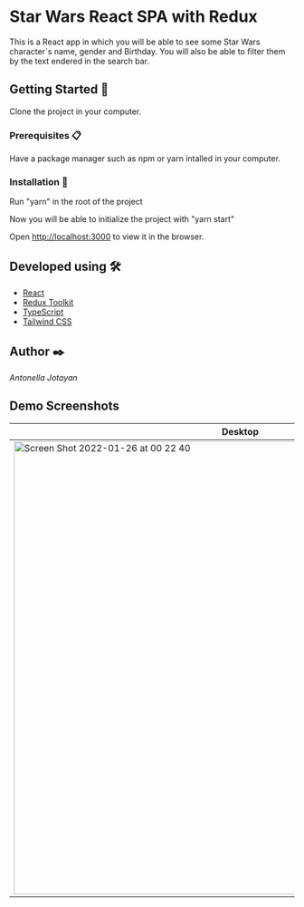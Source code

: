 

# Star Wars React SPA with Redux

This is a React app in which you will be able to see some Star Wars character´s name, gender and Birthday. You will also be able to filter them by the text endered in the search bar.


## Getting Started 🚀

Clone the project in your computer.


### Prerequisites 📋

Have a package manager such as npm or yarn intalled in your computer.

### Installation 🔧

Run "yarn" in the root of the project

Now you will be able to initialize the project with "yarn start" 

Open [http://localhost:3000](http://localhost:3000) to view it in the browser.


## Developed using 🛠️

* [React](https://es.reactjs.org)
* [Redux Toolkit](https://redux-toolkit.js.org/)
* [TypeScript](https://www.typescriptlang.org/)
* [Tailwind CSS](https://tailwindcss.com/)


## Author ✒️

*Antonella Jotayan*

## Demo Screenshots

|Desktop|Ipad|Mobile|
|---|---|---|
|<img width="800" alt="Screen Shot 2022-01-26 at 00 22 40" src="https://user-images.githubusercontent.com/78166670/168142988-8ed4a32d-1da5-4c8c-be8c-d08e7d545329.png">|<img width="500" alt="Screen Shot 2022-01-26 at 00 22 45" src="https://user-images.githubusercontent.com/78166670/168143128-e2808675-8af2-49cf-8c90-0e422e785d1f.png">|<img width="300" alt="Screen Shot 2022-01-26 at 00 22 50" src="https://user-images.githubusercontent.com/78166670/168143240-5a04dcdc-2ead-4f49-aa60-bd743ac2e388.png">|
